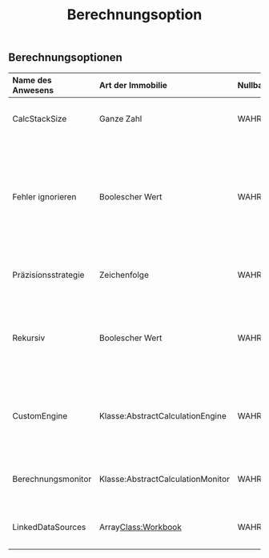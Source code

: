 ﻿---
title: Berechnungsoption
second_title: Aspose.Cells Cloud Documen
type: docs
url: /de/specification/model/calculationoptions/
description: "Aspose.Cells Cloud-Modellspezifikation: CalculationOptions. Bearbeiten Sie mühelos Excel und andere Tabellenkalkulationsdokumente mit Funktionen wie Öffnen, Generieren, Bearbeiten, Teilen, Zusammenführen, Vergleichen und Konvertieren"
weight: 50
---
## **Berechnungsoptionen**

 

| Name des Anwesens| Art der Immobilie| Nullbar| Schreibgeschützt| Standardwert| Beschreibung|
|:- |:- |:- |:- |:- |:- |
| CalcStackSize| Ganze Zahl| WAHR| FALSCH|| Gibt die Stapelgröße für die rekursive Berechnung von Zellen an.|
| Fehler ignorieren| Boolescher Wert| WAHR| FALSCH|| Gibt an, ob beim Berechnen von Formeln aufgetretene Fehler ignoriert werden sollen. Der Fehler kann auf nicht unterstützte Funktionen, externe Links usw. zurückzuführen sein. Der Standardwert ist „true“.|
| Präzisionsstrategie| Zeichenfolge| WAHR| FALSCH|| Gibt die Strategie zur Verarbeitung der Berechnungsgenauigkeit an.|
| Rekursiv| Boolescher Wert| WAHR| FALSCH||Gibt an, ob die abhängigen Zellen rekursiv berechnet werden, wenn eine Zelle berechnet wird und sie von anderen Zellen abhängt. Der Standardwert ist wahr.|
| CustomEngine| Klasse:AbstractCalculationEngine| WAHR| FALSCH|| Die benutzerdefinierte Formelberechnungs-Engine zur Erweiterung der Standardberechnungs-Engine von Aspose.Cells.|
| Berechnungsmonitor| Klasse:AbstractCalculationMonitor| WAHR| FALSCH|| Der Monitor, mit dem der Benutzer den Fortschritt der Formelberechnung verfolgen kann.|
| LinkedDataSources|Array<Class:Workbook> | WAHR| FALSCH|| Gibt die Datenquellen für externe Links an, die in Formeln verwendet werden.|

